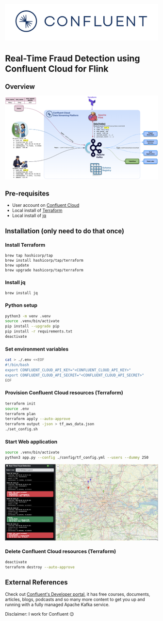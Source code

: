 ![image](docs/confluent-logo.png)

# Real-Time Fraud Detection using Confluent Cloud for Flink



## Overview

![image](docs/diagram.png)

## Pre-requisites
- User account on [Confluent Cloud](https://www.confluent.io/confluent-cloud/tryfree)
- Local install of [Terraform](https://www.terraform.io)
- Local install of [jq](https://jqlang.github.io/jq/download)

## Installation (only need to do that once)

### Install Terraform
```shell
brew tap hashicorp/tap
brew install hashicorp/tap/terraform
brew update
brew upgrade hashicorp/tap/terraform
```

### Install jq
```shell
brew install jq
```

### Python setup
```sh
python3 -m venv .venv
source .venv/bin/activate
pip install --upgrade pip
pip install -r requirements.txt
deactivate
```

### Set environment variables
```sh
cat > ./.env <<EOF
#!/bin/bash
export CONFLUENT_CLOUD_API_KEY="<CONFLUENT_CLOUD_API_KEY>"
export CONFLUENT_CLOUD_API_SECRET="<CONFLUENT_CLOUD_API_SECRET>"
EOF
```

### Provision Confluent Cloud resources (Terraform)
```sh
terraform init
source .env
terraform plan
terraform apply --auto-approve
terraform output -json > tf_aws_data.json
./set_config.sh
```

### Start Web application
```sh
source .venv/bin/activate
python3 app.py --config ./config/tf_config.yml --users --dummy 250
```

![image](docs/app-main.png)

### Delete Confluent Cloud resources (Terraform)
```sh
deactivate
terraform destroy --auto-approve
```

## External References
Check out [Confluent's Developer portal](https://developer.confluent.io), it has free courses, documents, articles, blogs, podcasts and so many more content to get you up and running with a fully managed Apache Kafka service.

Disclaimer: I work for Confluent :wink:
